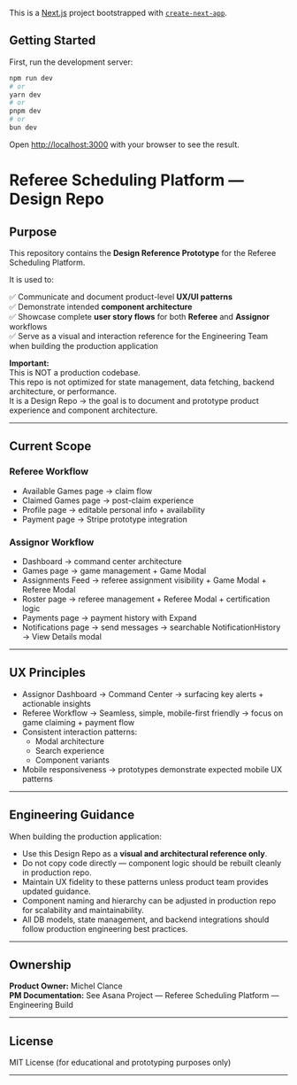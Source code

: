 This is a [Next.js](https://nextjs.org) project bootstrapped with [`create-next-app`](https://github.com/vercel/next.js/tree/canary/packages/create-next-app).

## Getting Started

First, run the development server:

```bash
npm run dev
# or
yarn dev
# or
pnpm dev
# or
bun dev
```

Open [http://localhost:3000](http://localhost:3000) with your browser to see the result.

# Referee Scheduling Platform — Design Repo

## Purpose

This repository contains the **Design Reference Prototype** for the Referee Scheduling Platform.

It is used to:

✅ Communicate and document product-level **UX/UI patterns**  
✅ Demonstrate intended **component architecture**  
✅ Showcase complete **user story flows** for both **Referee** and **Assignor** workflows  
✅ Serve as a visual and interaction reference for the Engineering Team when building the production application

**Important:**  
This is NOT a production codebase.  
This repo is not optimized for state management, data fetching, backend architecture, or performance.  
It is a Design Repo → the goal is to document and prototype product experience and component architecture.

---

## Current Scope

### Referee Workflow

- Available Games page → claim flow
- Claimed Games page → post-claim experience
- Profile page → editable personal info + availability
- Payment page → Stripe prototype integration

### Assignor Workflow

- Dashboard → command center architecture
- Games page → game management + Game Modal
- Assignments Feed → referee assignment visibility + Game Modal + Referee Modal
- Roster page → referee management + Referee Modal + certification logic
- Payments page → payment history with Expand
- Notifications page → send messages → searchable NotificationHistory → View Details modal

---

## UX Principles

- Assignor Dashboard → Command Center → surfacing key alerts + actionable insights
- Referee Workflow → Seamless, simple, mobile-first friendly → focus on game claiming + payment flow
- Consistent interaction patterns:
  - Modal architecture
  - Search experience
  - Component variants
- Mobile responsiveness → prototypes demonstrate expected mobile UX patterns

---

## Engineering Guidance

When building the production application:

- Use this Design Repo as a **visual and architectural reference only**.
- Do not copy code directly — component logic should be rebuilt cleanly in production repo.
- Maintain UX fidelity to these patterns unless product team provides updated guidance.
- Component naming and hierarchy can be adjusted in production repo for scalability and maintainability.
- All DB models, state management, and backend integrations should follow production engineering best practices.

---

## Ownership

**Product Owner:** Michel Clance  
**PM Documentation:** See Asana Project — Referee Scheduling Platform — Engineering Build

---

## License

MIT License (for educational and prototyping purposes only)

---
